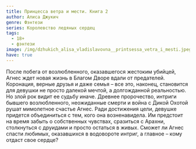 ```yaml
---
title: Принцесса ветра и мести. Книга 2
author: Алиса Джукич
genre: Фэнтези
series: Королевство ледяных сердец
tags:
  - 18+
  - фэнтези
image: /img/dzhukich_alisa_vladislavovna__printsessa_vetra_i_mesti.jpeg
have: true
---
```

После побега от возлюбленного, оказавшегося жестоким убийцей, Агнес ждет новая жизнь в Благом Дворе вдали от предателей. Коронация, верные друзья и даже семья – все это, наконец, становится для девушки не просто далекой мечтой, а долгожданной реальностью. Но злой рок видит ее судьбу иначе. Древнее пророчество, интриги бывшего возлюбленного, неожиданные смерти и война с Дикой Охотой рушат мимолетное счастье Агнес. Ради достижения цели, девушке придется объединиться с тем, кого она возненавидела. Им предстоит на время забыть о собственных чувствах, сразиться с Арахни, столкнуться с друидами и просто остаться в живых. Сможет ли Агнес спасти любимых, оказавшихся в водовороте интриг, а главное – кому отдаст свое сердце?